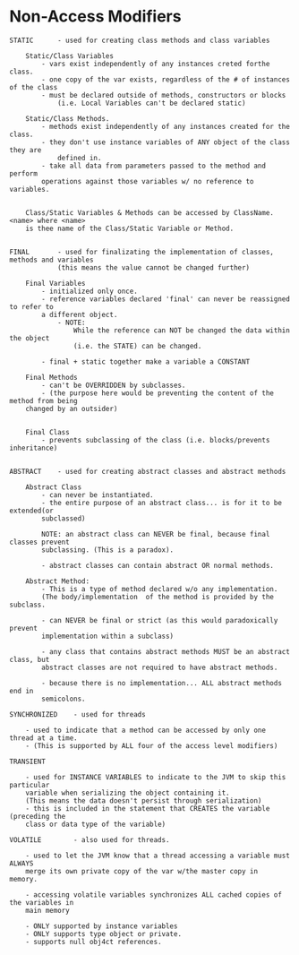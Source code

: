 # Non-Access Modifiers


    STATIC      - used for creating class methods and class variables
    
        Static/Class Variables
            - vars exist independently of any instances creted forthe class. 
            - one copy of the var exists, regardless of the # of instances of the class
            - must be declared outside of methods, constructors or blocks 
                (i.e. Local Variables can't be declared static) 
                
        Static/Class Methods. 
            - methods exist independently of any instances created for the class. 
            - they don't use instance variables of ANY object of the class they are
                defined in. 
            - take all data from parameters passed to the method and perform 
            operations against those variables w/ no reference to variables. 
            
        
        Class/Static Variables & Methods can be accessed by ClassName.<name> where <name>
        is thee name of the Class/Static Variable or Method. 
    
    
    FINAL       - used for finalizating the implementation of classes, methods and variables
                (this means the value cannot be changed further) 
    
        Final Variables
            - initialized only once. 
            - reference variables declared 'final' can never be reassigned to refer to 
            a different object. 
                - NOTE: 
                    While the reference can NOT be changed the data within the object
                    (i.e. the STATE) can be changed. 
                    
            - final + static together make a variable a CONSTANT
            
        Final Methods
            - can't be OVERRIDDEN by subclasses. 
            - (the purpose here would be preventing the content of the method from being
        changed by an outsider) 
        
        
        Final Class
            - prevents subclassing of the class (i.e. blocks/prevents inheritance) 
            
        
    ABSTRACT    - used for creating abstract classes and abstract methods
    
        Abstract Class
            - can never be instantiated. 
            - the entire purpose of an abstract class... is for it to be extended(or 
            subclassed) 
            
            NOTE: an abstract class can NEVER be final, because final classes prevent
            subclassing. (This is a paradox). 
            
            - abstract classes can contain abstract OR normal methods. 
            
        Abstract Method:
            - This is a type of method declared w/o any implementation. 
            (The body/implementation  of the method is provided by the subclass. 
            
            - can NEVER be final or strict (as this would paradoxically prevent
            implementation within a subclass) 
            
            - any class that contains abstract methods MUST be an abstract class, but
            abstract classes are not required to have abstract methods. 
            
            - because there is no implementation... ALL abstract methods end in 
            semicolons. 
    
    SYNCHRONIZED    - used for threads
    
        - used to indicate that a method can be accessed by only one thread at a time. 
        - (This is supported by ALL four of the access level modifiers) 
        
    TRANSIENT
    
        - used for INSTANCE VARIABLES to indicate to the JVM to skip this particular
        variable when serializing the object containing it. 
        (This means the data doesn't persist through serialization)
        - this is included in the statement that CREATES the variable (preceding the
        class or data type of the variable) 
        
    VOLATILE        - also used for threads. 
    
        - used to let the JVM know that a thread accessing a variable must ALWAYS
        merge its own private copy of the var w/the master copy in  memory. 
        
        - accessing volatile variables synchronizes ALL cached copies of the variables in 
        main memory
        
        - ONLY supported by instance variables
        - ONLY supports type object or private. 
        - supports null obj4ct references. 